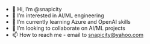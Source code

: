 - 👋 Hi, I’m @snapicity
- 👀 I’m interested in AI/ML engineering
- 🌱 I’m currently learning Azure and OpenAI skills
- 💞️ I’m looking to collaborate on AI/ML projects
- 📫 How to reach me - email to snapicity@yahoo.com

<!---
snapicity/snapicity is a ✨ special ✨ repository because its `README.md` (this file) appears on your GitHub profile.
You can click the Preview link to take a look at your changes.
--->
